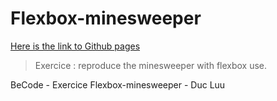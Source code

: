 # Flexbox-minesweeper

[Here is the link to Github pages](https://luuduc34.github.io/flexbox-minesweeper/)

> Exercice : reproduce the minesweeper with flexbox use.

BeCode - Exercice Flexbox-minesweeper - Duc Luu
